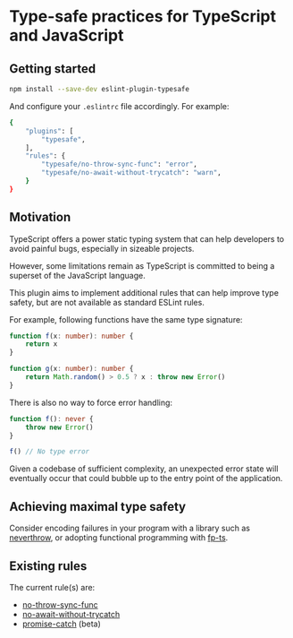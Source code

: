 # Type-safe practices for TypeScript and JavaScript

## Getting started

```bash
npm install --save-dev eslint-plugin-typesafe
```

And configure your `.eslintrc` file accordingly. For example:

```bash
{
    "plugins": [
        "typesafe",
    ],
    "rules": {
        "typesafe/no-throw-sync-func": "error",
        "typesafe/no-await-without-trycatch": "warn",
    }
}
```

## Motivation

TypeScript offers a power static typing system that can help developers to avoid painful bugs, especially in sizeable projects.

However, some limitations remain as TypeScript is committed to being a superset of the JavaScript language.

This plugin aims to implement additional rules that can help improve type safety, but are not available as standard ESLint rules.

For example, following functions have the same type signature:

```ts
function f(x: number): number {
    return x
}

function g(x: number): number {
    return Math.random() > 0.5 ? x : throw new Error()
}
```

There is also no way to force error handling:

```ts
function f(): never {
    throw new Error()
}

f() // No type error
```

Given a codebase of sufficient complexity, an unexpected error state will eventually occur that could bubble up to the entry point of the application.

## Achieving maximal type safety

Consider encoding failures in your program with a library such as [neverthrow](https://www.npmjs.com/package/neverthrow), or adopting functional programming with [fp-ts](https://www.npmjs.com/package/fp-ts).

## Existing rules

The current rule(s) are:

* [no-throw-sync-func](./docs/rules/no-throw-sync-func.md)
* [no-await-without-trycatch](./docs/rules/no-await-without-trycatch.md)
* [promise-catch](./docs/rules/promise-catch.md) (beta)
